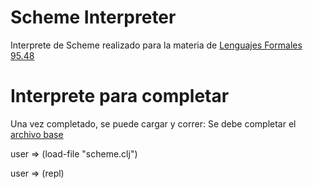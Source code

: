 # Scheme Interpreter

Interprete de Scheme realizado para la materia de [Lenguajes Formales 95.48]()

# Interprete para completar

Una vez completado, se puede cargar y correr:
Se debe completar el [archivo base](https://github.com/aguirre-ivan/scheme-interpreter/blob/main/scheme_base.clj)

user => (load-file "scheme.clj")

user => (repl)
